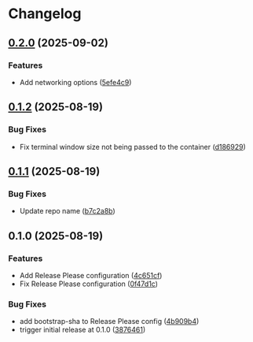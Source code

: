 # Changelog

## [0.2.0](https://github.com/skorokithakis/dox/compare/v0.1.2...v0.2.0) (2025-09-02)


### Features

* Add networking options ([5efe4c9](https://github.com/skorokithakis/dox/commit/5efe4c91717c455b0182f3a976c4d5a2502d50df))

## [0.1.2](https://github.com/skorokithakis/dox/compare/v0.1.1...v0.1.2) (2025-08-19)


### Bug Fixes

* Fix terminal window size not being passed to the container ([d186929](https://github.com/skorokithakis/dox/commit/d186929c987defc078cccfe96ffc0886dee5110f))

## [0.1.1](https://github.com/skorokithakis/dox/compare/v0.1.0...v0.1.1) (2025-08-19)


### Bug Fixes

* Update repo name ([b7c2a8b](https://github.com/skorokithakis/dox/commit/b7c2a8b60259e41b909cceb5e44c596a8971e392))

## 0.1.0 (2025-08-19)


### Features

* Add Release Please configuration ([4c651cf](https://github.com/skorokithakis/dox/commit/4c651cf701612de1901d11bd49f953f6eb74f610))
* Fix Release Please configuration ([0f47d1c](https://github.com/skorokithakis/dox/commit/0f47d1cb14f8cf6eedbe3945c0f48fc8b9b0f64c))


### Bug Fixes

* add bootstrap-sha to Release Please config ([4b909b4](https://github.com/skorokithakis/dox/commit/4b909b469be47fdc49d5d8bad41bb98e80c130b2))
* trigger initial release at 0.1.0 ([3876461](https://github.com/skorokithakis/dox/commit/387646131f17ecc51d0d8185f2689a054abd304c))
